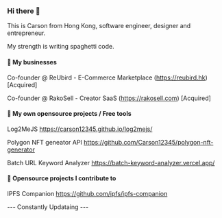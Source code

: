 ### Hi there 👋 

This is Carson from Hong Kong, software engineer, designer and entrepreneur.

My strength is writing spaghetti code.

#### 🎉 My businesses ####

Co-founder @ ReUbird - E-Commerce Marketplace (https://reubird.hk) [Acquired]

Co-founder @ RakoSell - Creator SaaS (https://rakosell.com) [Acquired]

#### 🔭 My own opensource projects / Free tools ####

Log2MeJS
https://carson12345.github.io/log2mejs/

Polygon NFT geneator API
https://github.com/Carson12345/polygon-nft-generator

Batch URL Keyword Analyzer
https://batch-keyword-analyzer.vercel.app/


#### 🌱 Opensource projects I contribute to ####

IPFS Companion
https://github.com/ipfs/ipfs-companion

--- Constantly Updataing ---

<!--
**Carson12345/Carson12345** is a ✨ _special_ ✨ repository because its `README.md` (this file) appears on your GitHub profile.

Here are some ideas to get you started:

- 🔭 I’m currently working on ...
- 🌱 I’m currently learning ...
- 👯 I’m looking to collaborate on ...
- 🤔 I’m looking for help with ...
- 💬 Ask me about ...
- 📫 How to reach me: ...
- 😄 Pronouns: ...
- ⚡ Fun fact: ...
-->
